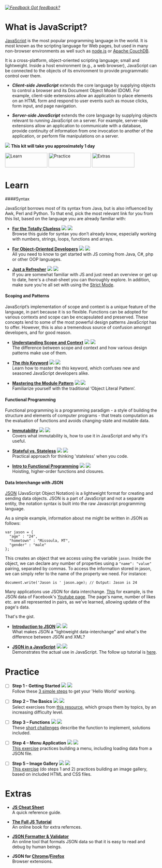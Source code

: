 *[![Feedback](/assets/feedback.gif) Got feedback?](mailto:leeb@wix.com)*

# What is JavaScript?

[JavaScript](https://developer.mozilla.org/en-US/docs/Web/JavaScript) is the most popular programming language in the world. 
It is most known as the scripting language for Web pages, but used in many non-browser environments as well such as [node.js](https://nodejs.org/) or [Apache CouchDB](https://couchdb.apache.org/). 

It is a cross-platform, object-oriented scripting language; small and lightweight. Inside a host environment (e.g., a web browser), 
JavaScript can be connected to the objects of its environment to provide programmatic control over them.

- ***Client-side JavaScript*** extends the core language by supplying objects to control a browser and its Document Object Model (DOM). For example, client-side extensions allow an application to place elements on an HTML form and respond to user events such as mouse clicks, form input, and page navigation.

- ***Server-side JavaScript*** extends the core language by supplying objects relevant to running JavaScript on a server. For example, server-side extensions allow an application to communicate with a database, provide continuity of information from one invocation to another of the application, or perform file manipulations on a server.

![](/assets/clock-16.png) **This kit will take you approximately 1 day**

<a href="#learn"><img src="https://github.com/wix/fed-training-kit/blob/master/assets/btn-learn.png" alt="Learn" height="48" width="140"></img></a>
<a href="#practice"><img src="https://github.com/wix/fed-training-kit/blob/master/assets/btn-practice.png" alt="Practice" height="48" width="140"></img></a>
<a href="#extras"><img src="https://github.com/wix/fed-training-kit/blob/master/assets/btn-extras.png" alt="Extras" height="48" width="140"></img></a>


# Learn

####Syntax

  JavaScript borrows most of its syntax from Java, but is also influenced by Awk, Perl and Python. To that end, pick the most relevant link for you from this list, based on the language you are already familiar with:
  
- **[For the Totally Clueless](http://speakingjs.com/es5/ch01.html)** <a href="#"><img src="https://github.com/wix/fed-training-kit/blob/master/assets/time-1h.png"></img></a> <a href="#"><img src="https://github.com/wix/fed-training-kit/blob/master/assets/tag-read.png"></img></a>   
  Browse this guide for syntax you don’t already know, especially working with numbers, strings, loops, functions and arrays.

- **[For Object-Oriented Developers](https://www.youtube.com/watch?v=FGNKoHv7xPY)** <a href="#"><img src="https://github.com/wix/fed-training-kit/blob/master/assets/time-30m.png"></img></a> <a href="#"><img src="https://github.com/wix/fed-training-kit/blob/master/assets/tag-video.png"></img></a>   
  All you need to know to get started with JS coming from Java, C#, php or other OOP languages. 

- **[Just a Refresher](http://betterexplained.com/articles/the-single-page-javascript-overview/)** <a href="#"><img src="https://github.com/wix/fed-training-kit/blob/master/assets/time-30m.png"></img></a> <a href="#"><img src="https://github.com/wix/fed-training-kit/blob/master/assets/tag-read.png"></img></a>   
  If you are somewhat familiar with JS and just need an overview or get up to date, here's a cheat-sheet you can thoroughly explore. In addition, make sure you're all set with using the [Strict Mode](http://speakingjs.com/es5/ch07.html#strict_mode).


#### Scoping and Patterns

  JavaScript’s implementation of scope and context is a unique feature of the language, in part because it is so flexible. Functions can be adopted for various contexts and scope can be encapsulated and preserved. These concepts lend to some of the most powerful design patterns JavaScript has to offer. However, this is also a tremendous source of confusion amongst developers, and for good reason.
  
- **[Understanding Scope and Context](http://ryanmorr.com/understanding-scope-and-context-in-javascript/)** <a href="#"><img src="https://github.com/wix/fed-training-kit/blob/master/assets/time-30m.png"></img></a> <a href="#"><img src="https://github.com/wix/fed-training-kit/blob/master/assets/tag-read.png"></img></a>   
  The difference between scope and context and how various design patterns make use of them. 

- **[The *this* Keyword](http://javascriptissexy.com/understand-javascripts-this-with-clarity-and-master-it/)** <a href="#"><img src="https://github.com/wix/fed-training-kit/blob/master/assets/time-30m.png"></img></a> <a href="#"><img src="https://github.com/wix/fed-training-kit/blob/master/assets/tag-read.png"></img></a>   
  Learn how to master the *this* keyword, which confuses new and seasoned JavaScript developers alike. 

- **[Mastering the Module Pattern](https://toddmotto.com/mastering-the-module-pattern/)** <a href="#"><img src="https://github.com/wix/fed-training-kit/blob/master/assets/time-1h.png"></img></a> <a href="#"><img src="https://github.com/wix/fed-training-kit/blob/master/assets/tag-read.png"></img></a>   
  Familiarize yourself with the traditional ‘Object Literal Pattern’.


#### Functional Programming

Functional programming is a programming paradigm - a style of building the structure and elements of computer programs - 
that treats computation as the evaluation of functions and avoids changing-state and mutable data. 

- **[Immutability](http://www.sitepoint.com/immutability-javascript/)** <a href="#"><img src="https://github.com/wix/fed-training-kit/blob/master/assets/time-30m.png"></img></a> <a href="#"><img src="https://github.com/wix/fed-training-kit/blob/master/assets/tag-read.png"></img></a>   
  Covers what immutability is, how to use it in JavaScript and why it's useful.

- **[Stateful vs. Stateless](http://programmers.stackexchange.com/questions/101337/whats-the-difference-between-stateful-and-stateless)** <a href="#"><img src="https://github.com/wix/fed-training-kit/blob/master/assets/time-5m.png"></img></a> <a href="#"><img src="https://github.com/wix/fed-training-kit/blob/master/assets/tag-read.png"></img></a>   
  Practical approach for thinking 'stateless' when you code.
  
- **[Intro to Functional Programming](http://www.srirangan.net/2011-12-functional-programming-in-javascript)** <a href="#"><img src="https://github.com/wix/fed-training-kit/blob/master/assets/time-1h.png"></img></a> <a href="#"><img src="https://github.com/wix/fed-training-kit/blob/master/assets/tag-read.png"></img></a>   
  Hoisting, higher-order functions and closures.


#### Data Interchange with JSON

[JSON](http://json.org/) (JavaScript Object Notation) is a lightweight format for creating and sending data objects. JSON is a part of JavaScript and not a separate entity, the notation syntax is built into the raw Javascript programming language.

As a simple example, information about me might be written in JSON as follows:

```
var jason = {
  "age" : "24",
  "hometown" : "Missoula, MT",
  "gender" : "male"
};
```

This creates an object that we access using the variable `jason`. 
Inside the object, we can declare any number of properties using a `"name": "value"` pairing, separated by commas. 
To access the information stored in jason, we can simply refer to the name of the property we need. For instance:

`document.write('Jason is ' jason.age); // Output: Jason is 24`

Many applications use JSON for data interchange. [This](http://graph.facebook.com/youtube) for example, is the JSON data of Facebook's [Youtube page](http://www.facebook.com/youtube). The page's name, number of likes etc. are all represented in pairs, as we've learned, allowing update of the page's data.

That's the gist.

- [**Introduction to JSON**](https://www.youtube.com/watch?v=40aKlrL-2V8) ![](/assets/time-5m.png) ![](/assets/tag-video.png)   
  What makes JSON a "lightweight data-interchange" and what's the difference between JSON and XML?

- [**JSON in a JavaScript**](https://www.youtube.com/watch?v=wbB3lVyUvAM) ![](/assets/time-30m.png) ![](/assets/tag-read.png)   
  Demonstrates the actual use in JavaScript. The follow up tutorial is [here](https://www.youtube.com/watch?v=BSi4iUlzBiU).

# Practice

- [ ] **Step 1 - Getting Started** <a href="#"><img src="/assets/time-5m.png"></img></a> <a href="#"><img src="/assets/tag-handson.png"></img></a>     
  Follow these [3 simple steps](https://developer.mozilla.org/en-US/docs/Web/JavaScript/Guide/Introduction#Hello_world) to get your 'Hello World' working.

- [ ] **Step 2 – The Basics** <a href="#"><img src="/assets/time-30m.png"></img></a> <a href="#"><img src="/assets/tag-handson.png"></img></a>     
  Select exercises from [this resource](http://www.w3resource.com/javascript-exercises/), which groups them by topics, by an increasing difficulty level.

- [ ] **Step 3 – Functions** <a href="#"><img src="/assets/time-30m.png"></img></a> <a href="#"><img src="/assets/tag-handson.png"></img></a>     
  These [short challenges](http://www.teaching-materials.org/javascript/exercises/functions.html) describe the function to implement, solutions included.

- [ ] **Step 4 – Menu Application** <a href="#"><img src="/assets/time-1h.png"></img></a> <a href="#"><img src="/assets/tag-handson.png"></img></a>     
  [This exercise](https://github.com/caiovaccaro/JavascriptExercise) practices building a menu, including loading data from a JSON file.

- [ ] **Step 5 – Image Gallery** <a href="#"><img src="/assets/time-1h.png"></img></a> <a href="#"><img src="/assets/tag-handson.png"></img></a>     
  [This exercise](https://github.com/aron/javascript-exercises/tree/master/gallery) (do steps 1 and 2) practices building an image gallery, based on included HTML and CSS files.


# Extras

- **[JS Cheat Sheet](http://overapi.com/javascript/)**   
  A quick reference guide.
  
- **[The Full JS Tutorial](http://eloquentjavascript.net/)**   
  An online book for extra refernces.

- **[JSON Formatter & Validator](http://jsonformatter.curiousconcept.com/)**   
  An online tool that formats JSON data so that it is easy to read and debug by human beings.

- **JSON for [Chrome](https://chrome.google.com/webstore/detail/json-formatter/bcjindcccaagfpapjjmafapmmgkkhgoa?hl=en)/[Firefox](https://addons.mozilla.org/en-Us/firefox/addon/jsonview/)**   
  Browser extensions.
  
